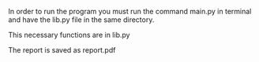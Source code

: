In order to run the program you must run the command main.py in terminal and have the lib.py file in the same directory.

This necessary functions are in lib.py

The report is saved as report.pdf

